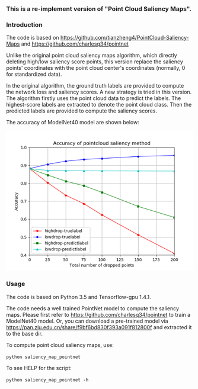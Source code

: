 ### This is a re-implement version of "Point Cloud Saliency Maps".
### Introduction
The code is based on https://github.com/tianzheng4/PointCloud-Saliency-Maps and https://github.com/charlesq34/pointnet

Unlike the original point cloud saliency maps algorithm, which directly deleting high/low saliency score points, this version replace the saliency points' coordinates with the point cloud center's coordinates (normally, 0 for standardized data). 

In the original algorithm, the ground truth labels are provided to compute the network loss and saliency scores. A new strategy is tried in this version. The algorithm firstly uses the point cloud data to predict the labels. The highest-score labels are extracted to denote the point cloud class. Then the predicted labels are provided to compute the saliency scores. 

The accuracy of ModelNet40 model are shown below:

![ accuracy curves ](https://github.com/LIDONGgittt/saliency-map-pointnet/blob/master/doc/Figure_2.png)

### Usage
The code is based on Python 3.5 and Tensorflow-gpu 1.4.1.

The code needs a well trained PointNet model to compute the saliency maps. Please first refer to https://github.com/charlesq34/pointnet to train a ModelNet40 model. Or, you can download a pre-trained model via https://pan.zju.edu.cn/share/f9bf6bd830f393a091f812800f and extracted it to the base dir.

To compute point cloud saliency maps, use:

```python saliency_map_pointnet```

To see HELP for the script:

```python saliency_map_pointnet -h```
